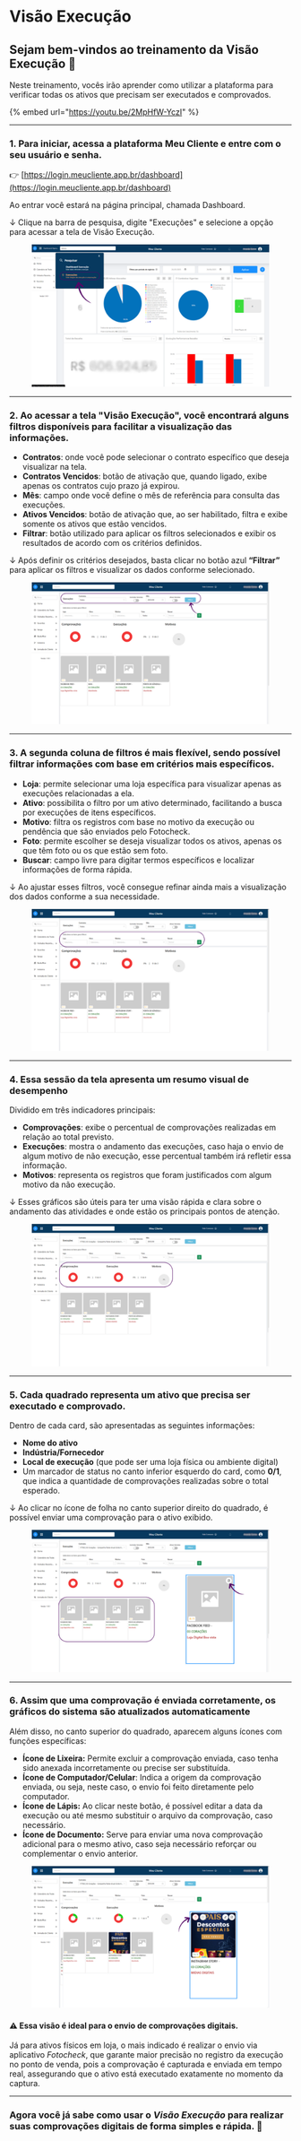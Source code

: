 ---
---

# Visão Execução

## Sejam bem-vindos ao treinamento da Visão Execução 🔎

Neste treinamento, vocês irão aprender como utilizar a plataforma para verificar todas os ativos que precisam ser executados e comprovados.

{% embed url="https://youtu.be/2MpHfW-YczI" %}

***

### 1. Para iniciar, acessa a plataforma Meu Cliente e entre com o seu usuário e senha.

👉 [https://login.meucliente.app.br/dashboard](https://login.meucliente.app.br/dashboard)

Ao entrar você estará na página principal, chamada Dashboard.

↓ Clique na barra de pesquisa, digite "Execuções" e selecione a opção para acessar a tela de Visão Execução.

<figure><img src="../.gitbook/assets/1 (2).png" alt=""><figcaption></figcaption></figure>

***

### 2. Ao acessar a tela "Visão Execução", você encontrará alguns filtros disponíveis para facilitar a visualização das informações.

* **Contratos**: onde você pode selecionar o contrato específico que deseja visualizar na tela.
* **Contratos Vencidos**: botão de ativação que, quando ligado, exibe apenas os contratos cujo prazo já expirou.
* **Mês**: campo onde você define o mês de referência para consulta das execuções.
* **Ativos Vencidos**: botão de ativação que, ao ser habilitado, filtra e exibe somente os ativos que estão vencidos.
* **Filtrar**: botão utilizado para aplicar os filtros selecionados e exibir os resultados de acordo com os critérios definidos.

↓ Após definir os critérios desejados, basta clicar no botão azul **“Filtrar”** para aplicar os filtros e visualizar os dados conforme selecionado.

<figure><img src="../.gitbook/assets/2 (2).png" alt=""><figcaption></figcaption></figure>

***

### 3. A segunda coluna de filtros é mais flexível, sendo possível filtrar informações com base em critérios mais específicos.

* **Loja**: permite selecionar uma loja específica para visualizar apenas as execuções relacionadas a ela.
* **Ativo**: possibilita o filtro por um ativo determinado, facilitando a busca por execuções de itens específicos.
* **Motivo**: filtra os registros com base no motivo da execução ou pendência que são enviados pelo Fotocheck.
* **Foto**: permite escolher se deseja visualizar todos os ativos, apenas os que têm foto ou os que estão sem foto.
* **Buscar**: campo livre para digitar termos específicos e localizar informações de forma rápida.

↓ Ao ajustar esses filtros, você consegue refinar ainda mais a visualização dos dados conforme a sua necessidade.

<figure><img src="../.gitbook/assets/3..png" alt=""><figcaption></figcaption></figure>

***

### 4. Essa sessão da tela apresenta um resumo visual de desempenho

Dividido em três indicadores principais:

* **Comprovações**: exibe o percentual de comprovações realizadas em relação ao total previsto.&#x20;
* **Execuções**: mostra o andamento das execuções, caso haja o envio de algum motivo de não execução, esse percentual também irá refletir essa informação.
* **Motivos**: representa os registros que foram justificados com algum motivo da não execução.

↓ Esses gráficos são úteis para ter uma visão rápida e clara sobre o andamento das atividades e onde estão os principais pontos de atenção.

<figure><img src="../.gitbook/assets/4 (2).png" alt=""><figcaption></figcaption></figure>

***

### 5. Cada quadrado representa um ativo que precisa ser executado e comprovado.

Dentro de cada card, são apresentadas as seguintes informações:

* **Nome do ativo**
* **Indústria/Fornecedor**
* **Local de execução** (que pode ser uma loja física ou ambiente digital)
* Um marcador de status no canto inferior esquerdo do card, como **0/1**, que indica a quantidade de comprovações realizadas sobre o total esperado.

↓ Ao clicar no ícone de folha no canto superior direito do quadrado, é possível enviar uma comprovação para o ativo exibido.

<figure><img src="../.gitbook/assets/5 (3).png" alt=""><figcaption></figcaption></figure>

***

### 6. Assim que uma comprovação é enviada corretamente, os gráficos do sistema são atualizados automaticamente&#x20;

Além disso, no canto superior do quadrado, aparecem alguns ícones com funções específicas:

* **Ícone de Lixeira:** Permite excluir a comprovação enviada, caso tenha sido anexada incorretamente ou precise ser substituída.
* **Ícone de Computador/Celular**: Indica a origem da comprovação enviada, ou seja, neste caso, o envio foi feito diretamente pelo computador.
* **Ícone de Lápis:** Ao clicar neste botão, é possível editar a data da execução ou até mesmo substituir o arquivo da comprovação, caso necessário.
* **Ícone de Documento:** Serve para enviar uma nova comprovação adicional para o mesmo ativo, caso seja necessário reforçar ou complementar o envio anterior.

<figure><img src="../.gitbook/assets/6..png" alt=""><figcaption></figcaption></figure>

#### ⚠ Essa visão é ideal para o envio de comprovações digitais.

Já para ativos físicos em loja, o mais indicado é realizar o envio via aplicativo _Fotocheck_, que garante maior precisão no registro da execução no ponto de venda, pois a comprovação é capturada e enviada em tempo real, assegurando que o ativo está executado exatamente no momento da captura.

***

### Agora você já sabe como usar o _Visão Execução_ para realizar suas comprovações digitais de forma simples e rápida. 💯

